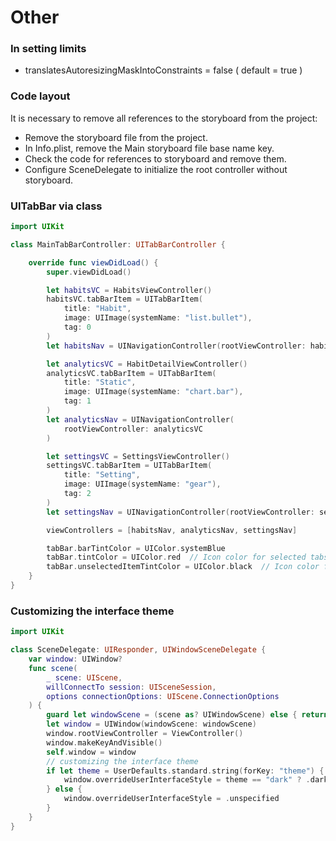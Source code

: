 # Other
### In setting limits
- translatesAutoresizingMaskIntoConstraints = false ( default = true ) 
### Code layout 
It is necessary to remove all references to the storyboard from the project:
- Remove the storyboard file from the project.
- In Info.plist, remove the Main storyboard file base name key.
- Check the code for references to storyboard and remove them.
- Configure SceneDelegate to initialize the root controller without storyboard.
### UITabBar via class
<!-- This is an example - don't do it this way, but do it through separate classes.  -->
```swift
import UIKit 

class MainTabBarController: UITabBarController {

    override func viewDidLoad() {
        super.viewDidLoad()

        let habitsVC = HabitsViewController()
        habitsVC.tabBarItem = UITabBarItem(
            title: "Habit",
            image: UIImage(systemName: "list.bullet"),
            tag: 0
        )
        let habitsNav = UINavigationController(rootViewController: habitsVC)

        let analyticsVC = HabitDetailViewController()
        analyticsVC.tabBarItem = UITabBarItem(
            title: "Static",
            image: UIImage(systemName: "chart.bar"),
            tag: 1
        )
        let analyticsNav = UINavigationController(
            rootViewController: analyticsVC
        )

        let settingsVC = SettingsViewController()
        settingsVC.tabBarItem = UITabBarItem(
            title: "Setting",
            image: UIImage(systemName: "gear"),
            tag: 2
        )
        let settingsNav = UINavigationController(rootViewController: settingsVC)

        viewControllers = [habitsNav, analyticsNav, settingsNav]

        tabBar.barTintColor = UIColor.systemBlue
        tabBar.tintColor = UIColor.red  // Icon color for selected tabs
        tabBar.unselectedItemTintColor = UIColor.black  // Icon color for unselected tabs
    }
}
```
### Сustomizing the interface theme 
```swift
import UIKit 

class SceneDelegate: UIResponder, UIWindowSceneDelegate {
    var window: UIWindow?
    func scene(
        _ scene: UIScene,
        willConnectTo session: UISceneSession,
        options connectionOptions: UIScene.ConnectionOptions
    ) {
        guard let windowScene = (scene as? UIWindowScene) else { return }
        let window = UIWindow(windowScene: windowScene)
        window.rootViewController = ViewController()
        window.makeKeyAndVisible()
        self.window = window
        // customizing the interface theme
        if let theme = UserDefaults.standard.string(forKey: "theme") {
            window.overrideUserInterfaceStyle = theme == "dark" ? .dark : .light
        } else {
            window.overrideUserInterfaceStyle = .unspecified
        }
    }
}
```